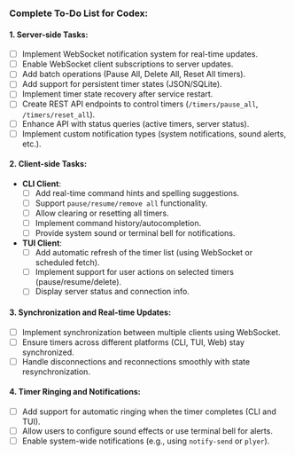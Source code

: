 ### **Complete To-Do List for Codex:**

#### **1. Server-side Tasks:**
- [ ] Implement WebSocket notification system for real-time updates.
- [ ] Enable WebSocket client subscriptions to server updates.
- [ ] Add batch operations (Pause All, Delete All, Reset All timers).
- [ ] Add support for persistent timer states (JSON/SQLite).
- [ ] Implement timer state recovery after service restart.
- [ ] Create REST API endpoints to control timers (`/timers/pause_all`, `/timers/reset_all`).
- [ ] Enhance API with status queries (active timers, server status).
- [ ] Implement custom notification types (system notifications, sound alerts, etc.).

#### **2. Client-side Tasks:**
- **CLI Client**:
  - [ ] Add real-time command hints and spelling suggestions.
  - [ ] Support `pause/resume/remove all` functionality.
  - [ ] Allow clearing or resetting all timers.
  - [ ] Implement command history/autocompletion.
  - [ ] Provide system sound or terminal bell for notifications.

- **TUI Client**:
  - [ ] Add automatic refresh of the timer list (using WebSocket or scheduled fetch).
  - [ ] Implement support for user actions on selected timers (pause/resume/delete).
  - [ ] Display server status and connection info.

#### **3. Synchronization and Real-time Updates:**
- [ ] Implement synchronization between multiple clients using WebSocket.
- [ ] Ensure timers across different platforms (CLI, TUI, Web) stay synchronized.
- [ ] Handle disconnections and reconnections smoothly with state resynchronization.

#### **4. Timer Ringing and Notifications:**
- [ ] Add support for automatic ringing when the timer completes (CLI and TUI).
- [ ] Allow users to configure sound effects or use terminal bell for alerts.
- [ ] Enable system-wide notifications (e.g., using `notify-send` or `plyer`).
